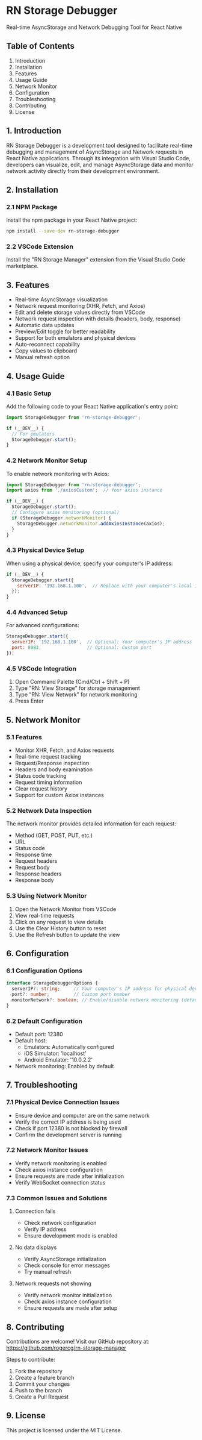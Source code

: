 # RN Storage Debugger
Real-time AsyncStorage and Network Debugging Tool for React Native

## Table of Contents
1. Introduction
2. Installation
3. Features
4. Usage Guide
5. Network Monitor
6. Configuration
7. Troubleshooting
8. Contributing
9. License

## 1. Introduction
RN Storage Debugger is a development tool designed to facilitate real-time debugging and management of AsyncStorage and Network requests in React Native applications. Through its integration with Visual Studio Code, developers can visualize, edit, and manage AsyncStorage data and monitor network activity directly from their development environment.

## 2. Installation

### 2.1 NPM Package
Install the npm package in your React Native project:
```bash
npm install --save-dev rn-storage-debugger
```

### 2.2 VSCode Extension
Install the "RN Storage Manager" extension from the Visual Studio Code marketplace.

## 3. Features
- Real-time AsyncStorage visualization
- Network request monitoring (XHR, Fetch, and Axios)
- Edit and delete storage values directly from VSCode
- Network request inspection with details (headers, body, response)
- Automatic data updates
- Preview/Edit toggle for better readability
- Support for both emulators and physical devices
- Auto-reconnect capability
- Copy values to clipboard
- Manual refresh option

## 4. Usage Guide

### 4.1 Basic Setup
Add the following code to your React Native application's entry point:

```javascript
import StorageDebugger from 'rn-storage-debugger';

if (__DEV__) {
  // For emulators
  StorageDebugger.start();
}
```

### 4.2 Network Monitor Setup
To enable network monitoring with Axios:

```javascript
import StorageDebugger from 'rn-storage-debugger';
import axios from './axiosCustom';  // Your axios instance

if (__DEV__) {
  StorageDebugger.start();
  // Configure axios monitoring (optional)
  if (StorageDebugger.networkMonitor) {
    StorageDebugger.networkMonitor.addAxiosInstance(axios);
  }
}
```

### 4.3 Physical Device Setup
When using a physical device, specify your computer's IP address:

```javascript
if (__DEV__) {
  StorageDebugger.start({ 
    serverIP: '192.168.1.100',  // Replace with your computer's local IP address
  });
}
```

### 4.4 Advanced Setup
For advanced configurations:

```javascript
StorageDebugger.start({
  serverIP: '192.168.1.100',  // Optional: Your computer's IP address
  port: 8083,                 // Optional: Custom port
});
```

### 4.5 VSCode Integration
1. Open Command Palette (Cmd/Ctrl + Shift + P)
2. Type "RN: View Storage" for storage management
3. Type "RN: View Network" for network monitoring
4. Press Enter

## 5. Network Monitor

### 5.1 Features
- Monitor XHR, Fetch, and Axios requests
- Real-time request tracking
- Request/Response inspection
- Headers and body examination
- Status code tracking
- Request timing information
- Clear request history
- Support for custom Axios instances

### 5.2 Network Data Inspection
The network monitor provides detailed information for each request:
- Method (GET, POST, PUT, etc.)
- URL
- Status code
- Response time
- Request headers
- Request body
- Response headers
- Response body

### 5.3 Using Network Monitor
1. Open the Network Monitor from VSCode
2. View real-time requests
3. Click on any request to view details
4. Use the Clear History button to reset
5. Use the Refresh button to update the view

## 6. Configuration

### 6.1 Configuration Options
```typescript
interface StorageDebuggerOptions {
  serverIP?: string;     // Your computer's IP address for physical devices
  port?: number;         // Custom port number
  monitorNetwork?: boolean; // Enable/disable network monitoring (default: true)
}
```

### 6.2 Default Configuration
- Default port: 12380
- Default host: 
  - Emulators: Automatically configured
  - iOS Simulator: 'localhost'
  - Android Emulator: '10.0.2.2'
- Network monitoring: Enabled by default

## 7. Troubleshooting

### 7.1 Physical Device Connection Issues
- Ensure device and computer are on the same network
- Verify the correct IP address is being used
- Check if port 12380 is not blocked by firewall
- Confirm the development server is running

### 7.2 Network Monitor Issues
- Verify network monitoring is enabled
- Check axios instance configuration
- Ensure requests are made after initialization
- Verify WebSocket connection status

### 7.3 Common Issues and Solutions
1. Connection fails
   - Check network configuration
   - Verify IP address
   - Ensure development mode is enabled

2. No data displays
   - Verify AsyncStorage initialization
   - Check console for error messages
   - Try manual refresh

3. Network requests not showing
   - Verify network monitor initialization
   - Check axios instance configuration
   - Ensure requests are made after setup

## 8. Contributing
Contributions are welcome! Visit our GitHub repository at:
https://github.com/rogercg/rn-storage-manager

Steps to contribute:
1. Fork the repository
2. Create a feature branch
3. Commit your changes
4. Push to the branch
5. Create a Pull Request

## 9. License
This project is licensed under the MIT License.